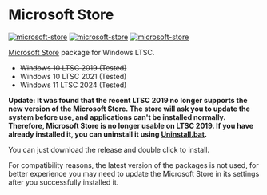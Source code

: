 # Microsoft Store

[![microsoft-store](https://img.shields.io/badge/LICENSE-BSD3%20Clause%20Liscense-blue?style=flat-square)](./LICENSE)
[![microsoft-store](https://img.shields.io/badge/GitHub-Microsoft%20Store-blueviolet?style=flat-square&logo=github)](https://github.com/fernvenue/microsoft-store)
[![microsoft-store](https://img.shields.io/badge/GitLab-Microsoft%20Store-orange?style=flat-square&logo=gitlab)](https://gitlab.com/fernvenue/microsoft-store)

[Microsoft Store](https://www.microsoft.com/store) package for Windows LTSC.

- ~~Windows 10 LTSC 2019 (Tested)~~
- Windows 10 LTSC 2021 (Tested)
- Windows 11 LTSC 2024 (Tested)

**Update: It was found that the recent LTSC 2019 no longer supports the new version of the Microsoft Store. The store will ask you to update the system before use, and applications can't be installed normally. Therefore, Microsoft Store is no longer usable on LTSC 2019. If you have already installed it, you can uninstall it using [Uninstall.bat](./Uninstall.bat).**

You can just download the release and double click to install.

For compatibility reasons, the latest version of the packages is not used, for better experience you may need to update the Microsoft Store in its settings after you successfully installed it.
